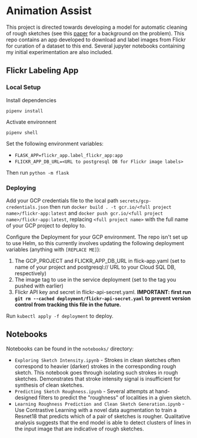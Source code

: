 # Animation Assist

This project is directed towards developing a model for automatic cleaning of rough sketches (see this [paper](https://cragl.cs.gmu.edu/sketchbench/) for a background on the problem). This repo contains an app developed to download and label images from Flickr for curation of a dataset to this end. Several jupyter notebooks containing my initial experimentation are also included.

## Flickr Labeling App

### Local Setup

Install dependencies

`pipenv install`

Activate environnent

`pipenv shell`

Set the following environment variables:
- `FLASK_APP=flickr_app.label_flickr_app:app`
- `FLICKR_APP_DB_URL=<URL to postgresql DB for Flickr image labels>`

Then run `python -m flask`


### Deploying

Add your GCP credentials file to the local path `secrets/gcp-credentials.json` then run `docker build . -t gcr.io/<full project name>/flickr-app:latest` and `docker push gcr.io/<full project name>/flickr-app:latest`, replacing `<full project name>` with the full name of your GCP project to deploy to.

Configure the Deployment for your GCP environment. The repo isn't set up to use Helm, so this currently involves updating the following deployment variables (anything with `[REPLACE ME]`):

1. The GCP_PROJECT and FLICKR_APP_DB_URL in flick-app.yaml (set to name of your project and postgresql:// URL to your Cloud SQL DB, respectively)
2. The image tag to use in the service deployment (set to the tag you pushed with earlier)
3. Flickr API key and secret in flickr-api-secret.yaml. **IMPORTANT: first run `git rm --cached deployment/flickr-api-secret.yaml` to prevent version control from tracking this file in the future.**

Run `kubectl apply -f deployment` to deploy.

## Notebooks

Notebooks can be found in the `notebooks/` directory:

- `Exploring Sketch Intensity.ipynb` - Strokes in clean sketches often correspond to heavier (darker) strokes in the corresponding rough sketch. This notebook goes through isolating such strokes in rough sketches. Demonstrates that stroke intensity signal is insufficient for synthesis of clean sketches.
- `Predicting Sketch Roughness.ipynb` - Several attempts at hand-designed filters to predict the "roughness" of localities in a given sketch.
- `Learning Roughness Prediction and Clean Sketch Generation.ipynb` - Use Contrastive Learning with a novel data augmentation to train a Resnet18 that predicts which of a pair of sketches is rougher. Qualitative analysis suggests that the end model is able to detect clusters of lines in the input image that are indicative of rough sketches.
